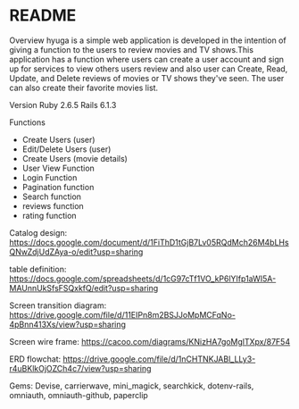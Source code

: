 # README

Overview
hyuga is a simple web application is developed in the intention of giving a function to the users to review movies and TV shows.This application has a function where users can create a user account and sign up for services to view others users review and also user can Create, Read, Update, and Delete reviews of movies or TV shows they've seen. The user can also create their favorite movies list.

Version Ruby 2.6.5 Rails 6.1.3

Functions
- Create Users (user)
- Edit/Delete Users (user)
- Create Users (movie details)
- User View Function
- Login Function
- Pagination function
- Search function
- reviews function
- rating function

Catalog design: https://docs.google.com/document/d/1FiThD1tGjB7Lv05RQdMch26M4bLHsQNwZdjUdZAya-o/edit?usp=sharing

table definition: https://docs.google.com/spreadsheets/d/1cG97cTf1VO_kP6lYIfp1aWI5A-MAUnnUkSfsFSQxkfQ/edit?usp=sharing

Screen transition diagram: https://drive.google.com/file/d/11EIPn8m2BSJJoMpMCFqNo-4pBnn413Xs/view?usp=sharing

Screen wire frame: https://cacoo.com/diagrams/KNizHA7goMglTXpx/87F54

ERD flowchat: https://drive.google.com/file/d/1nCHTNKJABl_LLy3-r4uBKlkOjOZCh4c7/view?usp=sharing

Gems: Devise, carrierwave, mini_magick, searchkick, dotenv-rails, omniauth, omniauth-github, paperclip
